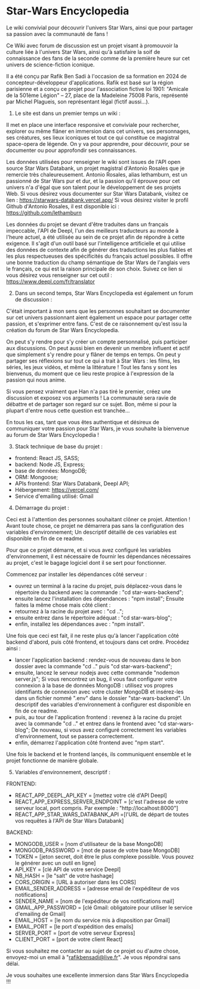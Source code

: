 
# Star-Wars Encyclopedia


Le wiki convivial pour découvrir l'univers Star Wars, ainsi que pour partager sa passion avec la communauté de fans !

Ce Wiki avec forum de discussion est un projet visant à promouvoir la culture liée à l'univers Star Wars, ainsi qu'à satisfaire la soif de connaissance des fans de la seconde comme de la première heure sur cet univers de science-fiction iconique.

Il a été conçu par Rafik Ben Sadi à l'occasion de sa formation en 2024 de concepteur-développeur d'applications. Rafik est basé sur la région parisienne et a conçu ce projet pour l'association fictive loi 1901:
"Amicale de la 501ème Légion" – 27, place de la Madeleine 75008 Paris, représenté par Michel Plagueis, son représentant légal (fictif aussi...).



1. Le site est dans un premier temps un wiki :

Il met en place une interface responsive et conviviale pour rechercher, explorer ou même flâner en immersion dans cet univers, ses personnages, ses créatures, ses lieux iconiques et tout ce qui constitue ce magistral space-opera de légende. On y va pour apprendre, pour découvrir, pour se documenter ou pour approfondir ses connaissances.

Les données utilisées pour renseigner le wiki sont issues de l'API open source Star Wars Databank, un projet magistral d'Antonio Rosales que je remercie très chaleureusement. Antonio Rosales, alias lethamburn, est un passionné de Star Wars pur et dur, et la passion qu'il éprouve pour cet univers n'a d'égal que son talent pour le développement de ses projets Web.
Si vous désirez vous documenter sur Star Wars Databank, visitez ce lien : https://starwars-databank.vercel.app/
Si vous désirez visiter le profil Github d'Antonio Rosales, il est disponible ici : https://github.com/lethamburn

Les données du projet se devant d'être traduites dans un français impeccable, l'API de Deepl, l'un des meilleurs traducteurs au monde à l'heure actuel, a été utilisée au sein de ce projet afin de répondre à cette exigence. Il s'agit d'un outil basé sur l'intelligence artificielle et qui utilise des données de contexte afin de générer des traductions les plus fiables et les plus respectueuses des spécificités du français actuel possibles. Il offre une bonne traduction du champ sémantique de Star Wars de l'anglais vers le français, ce qui est la raison principale de son choix. Suivez ce lien si vous désirez vous renseigner sur cet outil : https://www.deepl.com/fr/translator



2. Dans un second temps, Star Wars Encyclopedia est également un forum de discussion :

C'était important à mon sens que les personnes souhaitant se documenter sur cet univers passionnant aient également un espace pour partager cette passion, et s'exprimer entre fans. C'est de ce raisonnement qu'est issu la création du forum de Star Wars Encyclopedia.

On peut s'y rendre pour s'y créer un compte personnalisé, puis participer aux discussions. On peut aussi bien en devenir un membre influent et actif que simplement s'y rendre pour y flâner de temps en temps. On peut y partager ses réflexions sur tout ce qui a trait à Star Wars : les films, les séries, les jeux vidéos, et même la littérature ! Tout les fans y sont les bienvenus, du moment que ce lieu reste propice à l'expression de la passion qui nous anime. 

Si vous pensez vraiment que Han n'a pas tiré le premier, créez une discussion et exposez vos arguments ! La communauté sera ravie de débattre et de partager son regard sur ce sujet. Bon, même si pour la plupart d'entre nous cette question est tranchée...

En tous les cas, tant que vous êtes authentique et désireux de communiquer votre passion pour Star Wars, je vous souhaite la bienvenue au forum de Star Wars Encyclopedia !



3. Stack technique de base du projet :
- frontend: React JS, SASS; 
- backend: Node JS, Express; 
- base de données: MongoDB; 
- ORM: Mongoose; 
- APIs frontend: Star Wars Databank, Deepl API; 
- Hébergement: https://vercel.com/
- Service d'emailing utilisé: Gmail


4. Démarrage du projet :

Ceci est à l'attention des personnes souhaitant clôner ce projet. Attention ! Avant toute chose, ce projet ne démarrera pas sans la configuration des variables d'environnement; Un descriptif détaillé de ces variables est disponible en fin de ce readme.

Pour que ce projet démarre, et si vous avez configuré les variables d'environnement, il est nécessaire de fournir les dépendances nécessaires au projet, c'est le bagage logiciel dont il se sert pour fonctionner.

Commencez par installer les dépendances côté serveur :
- ouvrez un terminal à la racine du projet, puis déplacez-vous dans le répertoire du backend avec la commande : "cd star-wars-backend";
- ensuite lancez l'installation des dépendances : "npm install";
Ensuite faites la même chose mais côté client :
- retournez à la racine du projet avec : "cd ..";
- ensuite entrez dans le répertoire adéquat : "cd star-wars-blog";
- enfin, installez les dépendances avec : "npm install".

Une fois que ceci est fait, il ne reste plus qu'à lancer l'application côté backend d'abord, puis côté frontend, et toujours dans cet ordre. Procédez ainsi :
- lancer l'application backend : rendez-vous de nouveau dans le bon dossier avec la commande "cd .." puis "cd star-wars-backend";
- ensuite, lancez le serveur nodejs avec cette commande "nodemon server.js";
Si vous rencontrez un bug, il vous faut configurer votre connexion à la base de données MongoDB : utilisez vos propres identifiants de connexion avec votre cluster MongoDB et insérez-les dans un fichier nommé ".env" dans le dossier "star-wars-backend". Un descriptif des variables d'environnement à configurer est disponible en fin de ce readme.
- puis, au tour de l'application frontend : revenez à la racine du projet avec la commande "cd .." et entrez dans le frontend avec "cd star-wars-blog"; De nouveau, si vous avez configuré correctement les variables d'environnement, tout se passera correctement.
- enfin, démarrez l'application côté frontend avec "npm start".

Une fois le backend et le frontend lançés, ils communiquent ensemble et le projet fonctionne de manière globale.


5. Variables d'environnement, descriptif :

FRONTEND:
- REACT_APP_DEEPL_API_KEY = [mettez votre clé d'API Deepl]
- REACT_APP_EXPRESS_SERVER_ENDPOINT = [c'est l'adresse de votre serveur local, port compris. Par exemple : "http://localhost:8000"]
- REACT_APP_STAR_WARS_DATABANK_API =[l'URL de départ de toutes vos requêtes à l'API de Star Wars Databank]

BACKEND:
- MONGODB_USER = [nom d'utilisateur de la base MongoDB]
- MONGODB_PASSWORD = [mot de passe de votre base MongoDB]
- TOKEN = [jeton secret, doit être le plus complexe possible. Vous pouvez le générer avec un outil en ligne]
- API_KEY = [clé API de votre service Deepl]
- NB_HASH = [le "salt" de votre hashage]
- CORS_ORIGIN = [URL à autoriser dans les CORS]
- EMAIL_SENDER_ADDRESS = [adresse email de l'expéditeur de vos notifications]
- SENDER_NAME = [nom de l'expéditeur de vos notifications mail]
- GMAIL_APP_PASSWORD = [clé Gmail: obligatoire pour utiliser le service d'emailing de Gmail]
- EMAIL_HOST = [le nom du service mis à disposition par Gmail]
- EMAIL_PORT = [le port d'expédition des emails]
- SERVER_PORT = [port de votre serveur Express]
- CLIENT_PORT = [port de votre client React]



Si vous souhaitez me contacter au sujet de ce projet ou d'autre chose, envoyez-moi un email à "rafikbensadi@live.fr". Je vous répondrai sans délai.

Je vous souhaites une excellente immersion dans Star Wars Encyclopedia !!!